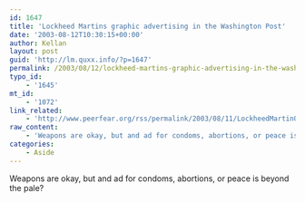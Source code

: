 ```yaml
---
id: 1647
title: 'Lockheed Martins graphic advertising in the Washington Post'
date: '2003-08-12T10:30:15+00:00'
author: Kellan
layout: post
guid: 'http://lm.quxx.info/?p=1647'
permalink: /2003/08/12/lockheed-martins-graphic-advertising-in-the-washington-post/
typo_id:
    - '1645'
mt_id:
    - '1072'
link_related:
    - 'http://www.peerfear.org/rss/permalink/2003/08/11/LockheedMartinOnTheWashingtonPost/'
raw_content:
    - 'Weapons are okay, but and ad for condoms, abortions, or peace is beyond the pale?'
categories:
    - Aside
---
```


Weapons are okay, but and ad for condoms, abortions, or peace is beyond the pale?
